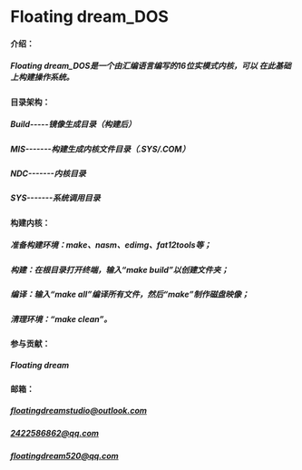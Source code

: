 # Floating dream_DOS
#### 介绍：
##### Floating dream_DOS是一个由汇编语言编写的16位实模式内核，可以 在此基础上构建操作系统。

#### 目录架构：
##### Build-----镜像生成目录（构建后）
##### MIS-------构建生成内核文件目录（.SYS/.COM） 
##### NDC-------内核目录 
##### SYS-------系统调用目录 

#### 构建内核： 
##### 准备构建环境：make、nasm、edimg、fat12tools等； 
##### 构建：在根目录打开终端，输入“make build”以创建文件夹； 
##### 编译：输入“make all”编译所有文件，然后“make”制作磁盘映像； 
##### 清理环境：“make clean”。

#### 参与贡献：

##### Floating dream

#### 邮箱：
##### floatingdreamstudio@outlook.com
##### 2422586862@qq.com
##### floatingdream520@qq.com
